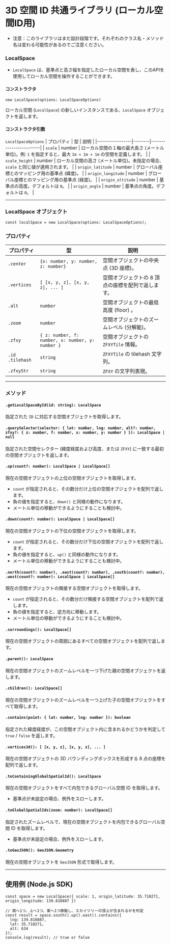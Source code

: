 # 3D 空間 ID 共通ライブラリ (ローカル空間ID用)

- 注意：このライブラリはまだ設計段階です。それぞれのクラス名・メソッド名は変わる可能性があるのでご注意ください。

### LocalSpace

- `LocalSpace` は、基準点と高さ幅を指定したローカル空間を表し、このAPIを使用してローカル空間を操作することができます。

#### コンストラクタ

```
new LocalSpace(options: LocalSpaceOptions)
```

ローカル空間 (`LocalSpace`) の新しいインスタンスである、`LocalSpace` オブジェクトを返します。

#### コンストラクタ引数

`LocalSpaceOptions`
| プロパティ          | 型      | 説明 |
|-----------------|--------|------------------------|
| `scale`        | number | ローカル空間の１軸の最大長さ (メートル単位)。例: `1` を指定すると、最大 `1m × 1m × 1m` の空間を定義します。 |
| `scale_height` | number | ローカル空間の高さ (メートル単位)。未指定の場合、`scale` と同じ値が適用されます。 |
| `origin_latitude` | number | グローバル座標とのマッピング用の基準点 (緯度)。 |
| `origin_longitude` | number | グローバル座標とのマッピング用の基準点 (経度)。 |
| `origin_altitude` | number | 基準点の高度。デフォルトは `0`。 |
| `origin_angle` | number | 基準点の角度。デフォルトは `0`。 |

---

### LocalSpace オブジェクト

```
const localSpace = new LocalSpace(options: LocalSpaceOptions);
```

### プロパティ

| プロパティ   | 型 | 説明 |
|------------|--------------------------|------------------------------------------|
| `.center`  | `{x: number, y: number, z: number}` | 空間オブジェクトの中央点 (3D 座標)。 |
| `.vertices` | `[ [x, y, z], [x, y, z], ... ]` | 空間オブジェクトの 8 頂点の座標を配列で返します。 |
| `.alt` | `number` | 空間オブジェクトの最低高度 (floor) 。 |
| `.zoom` | `number` | 空間オブジェクトのズームレベル (分解能)。 |
| `.zfxy` | `{ z: number, f: number, x: number, y: number }` | 空間オブジェクトの `ZFXYTile` 情報。 |
| `.id` `.tilehash` | `string` | `ZFXYTile` の tilehash 文字列。 |
| `.zfxyStr` | `string` | `ZFXY` の文字列表現。 |

---

### メソッド

#### `.getLocalSpaceById(id: string): LocalSpace`
指定された `ID` に対応する空間オブジェクトを取得します。

#### `.querySelector(selector: { lat: number, lng: number, alt?: number, zfxy?: { z: number, f: number, x: number, y: number } }): LocalSpace | null`
指定された空間セレクター (緯度経度および高度、または `ZFXY`) に一致する最初の空間オブジェクトを返します。

#### `.up(count?: number): LocalSpace | LocalSpace[]`
現在の空間オブジェクトの上位の空間オブジェクトを取得します。
- `count` が指定されると、その数分だけ上位の空間オブジェクトを配列で返します。
- 負の値を指定すると、`down()` と同様の動作になります。
- メートル単位の移動ができるようにすることも検討中。

#### `.down(count?: number): LocalSpace | LocalSpace[]`
現在の空間オブジェクトの下位の空間オブジェクトを取得します。
- `count` が指定されると、その数分だけ下位の空間オブジェクトを配列で返します。
- 負の値を指定すると、`up()` と同様の動作になります。
- メートル単位の移動ができるようにすることも検討中。

#### `.north(count?: number), .east(count?: number), .south(count?: number), .west(count?: number): LocalSpace | LocalSpace[]`
現在の空間オブジェクトの隣接する空間オブジェクトを取得します。
- `count` が指定されると、その数分だけ隣接する空間オブジェクトを配列で返します。
- 負の値を指定すると、逆方向に移動します。
- メートル単位の移動ができるようにすることも検討中。

#### `.surroundings(): LocalSpace[]`
現在の空間オブジェクトの周囲にあるすべての空間オブジェクトを配列で返します。

#### `.parent(): LocalSpace`
現在の空間オブジェクトのズームレベルを一つ下げた親の空間オブジェクトを返します。

#### `.children(): LocalSpace[]`
現在の空間オブジェクトのズームレベルを一つ上げた子の空間オブジェクトをすべて取得します。

#### `.contains(point: { lat: number, lng: number }): boolean`
指定された緯度経度が、この空間オブジェクト内に含まれるかどうかを判定して `true` / `false` を返します。

#### `.vertices3d(): [ [x, y, z], [x, y, z], ... ]`
現在の空間オブジェクトの 3D バウンディングボックスを形成する 8 点の座標を配列で返します。

#### `.toContainingGlobalSpatialId(): LocalSpace`
現在の空間オブジェクトをすべて内包できるグローバル空間 ID を取得します。
- 基準点が未設定の場合、例外をスローします。

#### `.toGlobalSpatialIds(zoom: number): LocalSpace[]`
指定されたズームレベルで、現在の空間オブジェクトを内包できるグローバル空間 ID を取得します。
- 基準点が未設定の場合、例外をスローします。

#### `.toGeoJSON(): GeoJSON.Geometry`
現在の空間オブジェクトを `GeoJSON` 形式で取得します。

---


## 使用例 (Node.js SDK)

```node
const space = new LocalSpace({ scale: 1, origin_latitude: 35.710271, origin_longitude: 139.810887 })

// 南へ1つ、上へ1つ、東へ1つ移動し、スカイツリーの頂上が含まれるかを判定
const result = space.south().up().east().contains({
  lng: 139.810887,
  lat: 35.710271,
  alt: 634
});
console.log(result); // true or false
```
